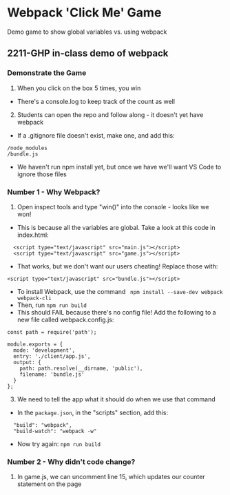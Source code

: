 # Webpack 'Click Me' Game
Demo game to show global variables vs. using webpack
## 2211-GHP in-class demo of webpack

### Demonstrate the Game
1. When you click on the box 5 times, you win
- There's a console.log to keep track of the count as well
2. Students can open the repo and follow along - it doesn't yet have webpack
- If a .gitignore file doesn't exist, make one, and add this:
```
/node_modules
/bundle.js
```
- We haven't run npm install yet, but once we have we'll want VS Code to ignore those files

### Number 1 - Why Webpack?
1. Open inspect tools and type "win()" into the console - looks like we won!
- This is because all the variables are global. Take a look at this code in index.html:
```
  <script type="text/javascript" src="main.js"></script>
  <script type="text/javascript" src="game.js"></script>
```
- That works, but we don't want our users cheating! Replace those with:
```
<script type="text/javascript" src="bundle.js"></script>
```
- To install Webpack, use the command ``` npm install --save-dev webpack webpack-cli```
- Then, run ```npm run build``` 
- This should FAIL because there's no config file!
Add the following to a new file called webpack.config.js:
```
const path = require('path');

module.exports = {
  mode: 'development',
  entry: './client/app.js',
  output: {
    path: path.resolve(__dirname, 'public'),
    filename: 'bundle.js'
  }
};
```

3. We need to tell the app what it should do when we use that command
- In the ```package.json```, in the "scripts" section, add this:
```
  "build": "webpack", 
  "build-watch": "webpack -w"
```
- Now try again: ```npm run build```

### Number 2 - Why didn't code change?
1. In game.js, we can uncomment line 15, which updates our counter statement on the page 
